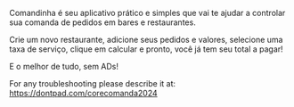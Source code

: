 Comandinha é seu aplicativo prático e simples que vai te ajudar a controlar sua comanda de pedidos em bares e restaurantes.

Crie um novo restaurante, adicione seus pedidos e valores, selecione uma taxa de serviço, clique em calcular e pronto, você já tem seu total a pagar!

E o melhor de tudo, sem ADs!

For any troubleshooting please describe it at: https://dontpad.com/corecomanda2024
